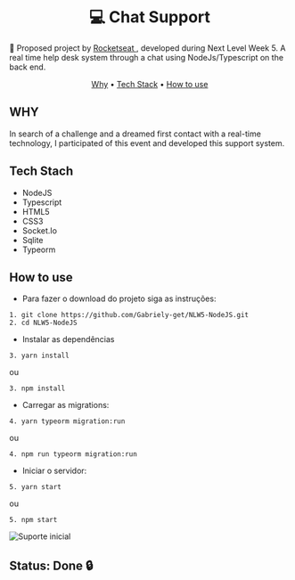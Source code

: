 <h1 align="center"> 💻 Chat Support </h1>

🚀 Proposed project 
 by <a href="https://rocketseat.com.br/"> Rocketseat </a>, developed during Next Level Week 5. A real time help desk system through a chat using NodeJs/Typescript on the back end.

<p align="center">
 <a href="#why">Why</a> • 
 <a href="#tech">Tech Stack</a> • 
 <a href="#use">How to use</a> 
</p>

## WHY
<p id="why">In search of a challenge and a dreamed first contact with a real-time technology, I participated of this event and developed this support system.</p>

## Tech Stach
<p id="tech">

* NodeJS
* Typescript
* HTML5
* CSS3
* Socket.Io
* Sqlite
* Typeorm
</p>

## How to use
<p id="use">

* Para fazer o download do projeto siga as instruções:

```
1. git clone https://github.com/Gabriely-get/NLW5-NodeJS.git
2. cd NLW5-NodeJS
```

* Instalar as dependências 

```
3. yarn install
```

ou

```
3. npm install
```

* Carregar as migrations:

```
4. yarn typeorm migration:run
```

ou

```
4. npm run typeorm migration:run
```
* Iniciar o servidor:

```
5. yarn start
```

ou

```
5. npm start
```

![Suporte inicial](./screenshots/client)



</p>

## Status: Done 🔒

